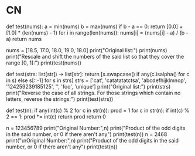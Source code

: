 # CN
<!-- Write a Python program to rescale and shift numbers in a given list, so that they cover the range -->
def test(nums):
    a = min(nums)
    b = max(nums)
    if b - a == 0:
        return [0.0] + [1.0] * (len(nums) - 1)
    for i in range(len(nums)):
        nums[i] = (nums[i] - a) / (b - a)
    return nums

nums = [18.5, 17.0, 18.0, 19.0, 18.0]
print("Original list:")
print(nums)
print("Rescale and shift the numbers of the said list so that they cover the range [0, 1]:")
print(test(nums))

<!--  Write a Python program to reverse the case of all strings. For those strings, which contain no
letters, reverse the strings. -->
def test(strs: list[str]) -> list[str]:
  return [s.swapcase() if any(c.isalpha() for c in s) else s[::-1] for s in strs]
strs = ['cat', 'catatatatctsa', 'abcdefhijklmnop', '124259239185125', '', 'foo', 'unique']
print("Original list:")
print(strs)
print("Reverse the case of all strings. For those strings which contain no letters, reverse the strings:")
print(test(strs))

<!-- Write a Python program to compute the product of the odd digits in a given number, or 0 if there aren't any. -->
def test(n):
    if any(int(c) % 2 for c in str(n)):
        prod = 1
        for c in str(n):
            if int(c) % 2 == 1:
                prod *= int(c)
        return prod
    return 0

n = 123456789
print("Original Number:",n)
print("Product of the odd digits in the said number, or 0 if there aren't any")
print(test(n))
n = 2468
print("\nOriginal Number:",n)
print("Product of the odd digits in the said number, or 0 if there aren't any")
print(test(n))

